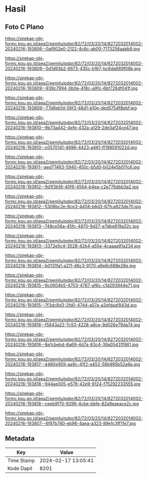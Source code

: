 # Hasil

## Foto C Plano

https://sirekap-obj-formc.kpu.go.id/aea2/pemilu/pdpr/82/72/03/20/14/8272032014002-20240216-193806--0af902e0-2122-4c6c-ab00-7173256aabb9.jpg

https://sirekap-obj-formc.kpu.go.id/aea2/pemilu/pdpr/82/72/03/20/14/8272032014002-20240216-193808--5d1d93b2-6673-435c-b167-bc6da669f06b.jpg

https://sirekap-obj-formc.kpu.go.id/aea2/pemilu/pdpr/82/72/03/20/14/8272032014002-20240216-193809--939c7994-0b0e-418c-a91c-6bf726df041f.jpg

https://sirekap-obj-formc.kpu.go.id/aea2/pemilu/pdpr/82/72/03/20/14/8272032014002-20240216-193809--77d6eb1d-56f3-48d1-b10e-ded5754f8ebf.jpg

https://sirekap-obj-formc.kpu.go.id/aea2/pemilu/pdpr/82/72/03/20/14/8272032014002-20240216-193810--9b73a442-4efe-432a-a129-2de3af24ce47.jpg

https://sirekap-obj-formc.kpu.go.id/aea2/pemilu/pdpr/82/72/03/20/14/8272032014002-20240216-193810--c0570141-4896-4423-a461-ff198591022d.jpg

https://sirekap-obj-formc.kpu.go.id/aea2/pemilu/pdpr/82/72/03/20/14/8272032014002-20240216-193811--aed77463-5940-450c-b5d0-b024e5b011c6.jpg

https://sirekap-obj-formc.kpu.go.id/aea2/pemilu/pdpr/82/72/03/20/14/8272032014002-20240216-193812--9d1f3b18-40f6-4564-b4ea-c2e776dbb3a2.jpg

https://sirekap-obj-formc.kpu.go.id/aea2/pemilu/pdpr/82/72/03/20/14/8272032014002-20240216-193812--5308bc2e-8ce3-4458-b6d3-67fca923de70.jpg

https://sirekap-obj-formc.kpu.go.id/aea2/pemilu/pdpr/82/72/03/20/14/8272032014002-20240216-193813--748ce56a-45fc-4870-9d27-e7dbe819a32c.jpg

https://sirekap-obj-formc.kpu.go.id/aea2/pemilu/pdpr/82/72/03/20/14/8272032014002-20240216-193813--3372e5c4-3528-42b4-a55e-4caaaa91a234.jpg

https://sirekap-obj-formc.kpu.go.id/aea2/pemilu/pdpr/82/72/03/20/14/8272032014002-20240216-193814--b0131fa1-a211-46c3-9170-a9e6c688e28e.jpg

https://sirekap-obj-formc.kpu.go.id/aea2/pemilu/pdpr/82/72/03/20/14/8272032014002-20240216-193815--9c0604b5-4703-4767-af6c-c1d293944e71.jpg

https://sirekap-obj-formc.kpu.go.id/aea2/pemilu/pdpr/82/72/03/20/14/8272032014002-20240216-193815--7f3dc8d3-2fd0-4744-a57a-a2efdaaf843d.jpg

https://sirekap-obj-formc.kpu.go.id/aea2/pemilu/pdpr/82/72/03/20/14/8272032014002-20240216-193816--f5843a22-7c53-4228-a8ce-9d026e79da74.jpg

https://sirekap-obj-formc.kpu.go.id/aea2/pemilu/pdpr/82/72/03/20/14/8272032014002-20240216-193816--8e1cbebd-8a69-4d7a-83c4-39a05431f961.jpg

https://sirekap-obj-formc.kpu.go.id/aea2/pemilu/pdpr/82/72/03/20/14/8272032014002-20240216-193817--4460e959-aa9c-41f2-a452-56b995b52a9a.jpg

https://sirekap-obj-formc.kpu.go.id/aea2/pemilu/pdpr/82/72/03/20/14/8272032014002-20240216-193818--944ae005-e578-42e9-9124-f75292233555.jpg

https://sirekap-obj-formc.kpu.go.id/aea2/pemilu/pdpr/82/72/03/20/14/8272032014002-20240216-193818--ceeb9f70-9296-4cbe-bbfe-82a9eaeace2c.jpg

https://sirekap-obj-formc.kpu.go.id/aea2/pemilu/pdpr/82/72/03/20/14/8272032014002-20240216-193807--6f97b780-eb96-4aea-a323-89e1c3ff11e7.jpg


## Metadata

| Key        | Value               |
| ---------- | ------------------- |
| Time Stamp | 2024-02-17 13:05:41 |
| Kode Dapil | 8201                |



